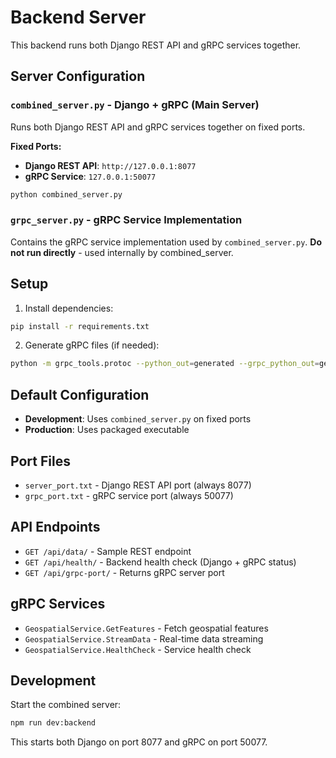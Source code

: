 # Backend Server

This backend runs both Django REST API and gRPC services together.

## Server Configuration

### `combined_server.py` - Django + gRPC (Main Server)
Runs both Django REST API and gRPC services together on fixed ports.

**Fixed Ports:**
- **Django REST API**: `http://127.0.0.1:8077`
- **gRPC Service**: `127.0.0.1:50077`

```bash
python combined_server.py
```

### `grpc_server.py` - gRPC Service Implementation
Contains the gRPC service implementation used by `combined_server.py`.
**Do not run directly** - used internally by combined_server.

## Setup

1. Install dependencies:
```bash
pip install -r requirements.txt
```

2. Generate gRPC files (if needed):
```bash
python -m grpc_tools.protoc --python_out=generated --grpc_python_out=generated --proto_path=.. ../geospatial.proto
```

## Default Configuration

- **Development**: Uses `combined_server.py` on fixed ports
- **Production**: Uses packaged executable

## Port Files

- `server_port.txt` - Django REST API port (always 8077)
- `grpc_port.txt` - gRPC service port (always 50077)

## API Endpoints

- `GET /api/data/` - Sample REST endpoint
- `GET /api/health/` - Backend health check (Django + gRPC status)
- `GET /api/grpc-port/` - Returns gRPC server port

## gRPC Services

- `GeospatialService.GetFeatures` - Fetch geospatial features
- `GeospatialService.StreamData` - Real-time data streaming
- `GeospatialService.HealthCheck` - Service health check

## Development

Start the combined server:
```bash
npm run dev:backend
```

This starts both Django on port 8077 and gRPC on port 50077. 